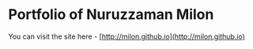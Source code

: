# Portfolio of Nuruzzaman Milon

You can visit the site here - [http://milon.github.io](http://milon.github.io)
